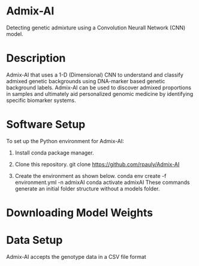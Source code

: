 # Admix-AI
Detecting genetic admixture using a Convolution Neurall Network (CNN) model.
# Description
Admix-AI that uses a 1-D (Dimensional) CNN to understand and classify admixed genetic backgrounds using DNA-marker based genetic background labels. Admix-AI can be used to discover admixed proportions in samples and ultimately aid personalized genomic medicine by identifying specific biomarker systems.

# Software Setup
To set up the Python environment for Admix-AI:

1. Install conda package manager.

2. Clone this repository.
    git clone https://github.com/rpauly/Admix-AI
3. Create the environment as shown below.
   conda env create -f environment.yml -n admixAI
   conda activate admixAI
  These commands generate an initial folder structure without a models folder.

# Downloading Model Weights
# Data Setup
Admix-AI accepts the genotype data in a CSV file format
